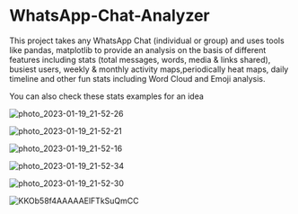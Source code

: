 # WhatsApp-Chat-Analyzer

This project takes any WhatsApp Chat (individual or group) and uses tools like pandas, matplotlib to provide an analysis on the basis of different features including stats (total messages, words, media & links shared), busiest users, weekly & monthly activity maps,periodically heat maps, daily timeline and other fun stats including Word Cloud and Emoji analysis.  

You can also check these stats examples for an idea
 
![photo_2023-01-19_21-52-26](https://user-images.githubusercontent.com/71924657/213496962-ccf65f59-d4a8-44f4-9857-731f11940581.jpg)  

![photo_2023-01-19_21-52-21](https://user-images.githubusercontent.com/71924657/213496974-aeb90831-6829-40bd-93e1-08b71c378e6e.jpg)  

![photo_2023-01-19_21-52-16](https://user-images.githubusercontent.com/71924657/213496977-340f760e-13d5-460b-9c35-c12ab61eca53.jpg)  

![photo_2023-01-19_21-52-34](https://user-images.githubusercontent.com/71924657/213496979-0f8219db-4bb2-4a06-bbfc-7afa70482547.jpg)  
  
![photo_2023-01-19_21-52-30](https://user-images.githubusercontent.com/71924657/213496984-4f640076-b91f-496f-bdf8-9f30a31e781e.jpg)  

![KKOb58f4AAAAAElFTkSuQmCC](https://user-images.githubusercontent.com/71924657/213496253-b13d52ce-50d4-45f1-b094-3832a8fbf112.png)


